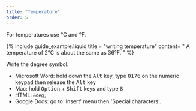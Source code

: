 ```yaml
---
title: "Temperature"
order: 5
---
```


For temperatures use °C and °F.

{% include guide_example.liquid
  title = "writing temperature"
  content= "
A temperature of 2°C is about the same as 36°F.
"
%}

Write the degree symbol:

- Microsoft Word: hold down the <kbd>Alt</kbd> key, type <kbd>0176</kbd> on the numeric keypad then release the <kbd>Alt</kbd> key
- Mac: hold <kbd>Option</kbd> + <kbd>Shift</kbd> keys and type <kbd>8</kbd>
- HTML: `&deg;`
- Google Docs: go to 'Insert' menu then 'Special characters'.
